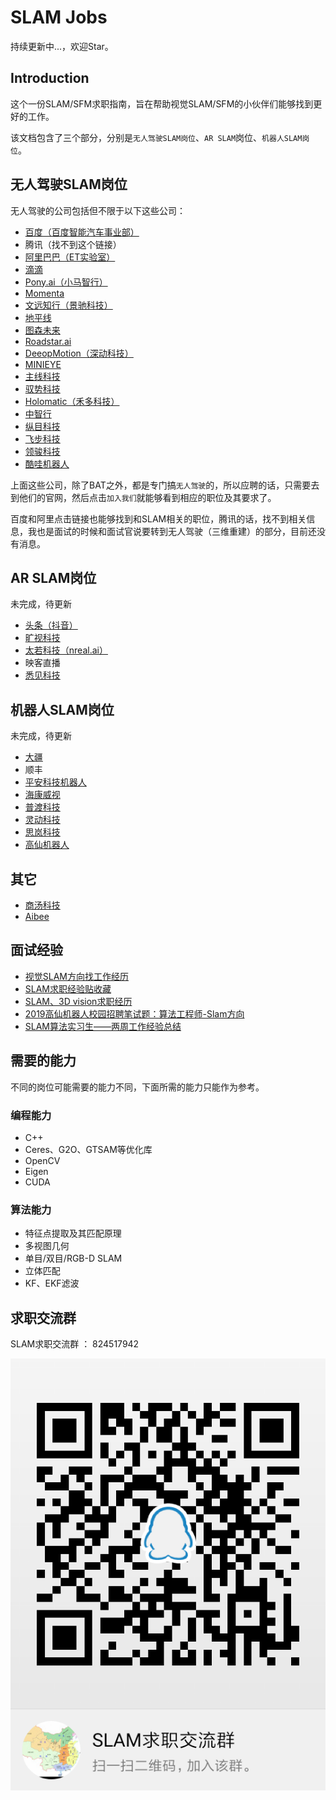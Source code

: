 # SLAM Jobs

持续更新中...，欢迎Star。

## Introduction

这个一份SLAM/SFM求职指南，旨在帮助视觉SLAM/SFM的小伙伴们能够找到更好的工作。

该文档包含了三个部分，分别是`无人驾驶SLAM岗位`、`AR SLAM`岗位、`机器人SLAM岗位`。

## 无人驾驶SLAM岗位
无人驾驶的公司包括但不限于以下这些公司：
* [百度（百度智能汽车事业部）](http://iv.baidu.com/employ.html)
* 腾讯（找不到这个链接）
* [阿里巴巴（ET实验室）](https://campus.alibaba.com/traineePositions.htm?spm=a1z3e1.11874847.0.0.16a54928IfYPYy&refno=12215)
* [滴滴](https://www.didiglobal.com/science/intelligent-driving)
* [Pony.ai（小马智行）](https://www.pony.ai/zh/)
* [Momenta](http://www.momenta.cn/)
* [文远知行（景驰科技）](https://www.weride.ai/)
* [地平线](https://www.horizon.ai/)
* [图森未来](https://www.tusimple.com/cn/)
* [Roadstar.ai](http://roadstar.ai/)
* [DeeopMotion（深动科技）](https://deepmotion.ai/)
* [MINIEYE](http://www.minieye.cc/)
* [主线科技](http://trunk.tech/)
* [驭势科技](https://www.uisee.com/)
* [Holomatic（禾多科技）](http://www.holomatic.cn/)
* [中智行](http://www.allride.ai/index.php)
* [纵目科技](http://www.zongmutech.com/)
* [飞步科技](http://www.fabu.ai/)
* [领骏科技](http://www.leadgentech.ai/)
* [酷哇机器人](http://www.cowarobot.com/)

上面这些公司，除了BAT之外，都是专门搞`无人驾驶`的，所以应聘的话，只需要去到他们的官网，然后点击`加入我们`就能够看到相应的职位及其要求了。

百度和阿里点击链接也能够找到和SLAM相关的职位，腾讯的话，找不到相关信息，我也是面试的时候和面试官说要转到无人驾驶（三维重建）的部分，目前还没有消息。


## AR SLAM岗位
未完成，待更新
* [头条（抖音）](https://www.nowcoder.com/discuss/150787)
* [旷视科技](http://www.yingjiesheng.com/job-004-033-009.html)
* [太若科技（nreal.ai）](https://www.zhipin.com/job_detail/8c385370a1c577641HZ_2dS0FFU~.html?ka=comp_joblist_8)
* 映客直播
* [悉见科技](https://www.lagou.com/jobs/4890583.html)

## 机器人SLAM岗位
未完成，待更新
* [大疆](http://www.sohu.com/a/134310618_642762)
* 顺丰
* [平安科技机器人](https://www.nowcoder.com/discuss/148403)
* [海康威视](https://www.zhipin.com/job_detail/943e727298f4699e1XBy29u0GVI~.html)
* [普渡科技](https://www.lagou.com/jobs/5502406.html?source=pl&i=pl-8)
* [灵动科技](https://www.lagou.com/jobs/5148394.html)
* [思岚科技](http://www.slamtec.com/cn/)
* [高仙机器人](http://www.gs-robot.com/)


## 其它
* [商汤科技](https://www.nowcoder.com/discuss/151178)
* [Aibee](https://www.lagou.com/jobs/5328704.html)


## 面试经验
* [视觉SLAM方向找工作经历](http://www.cnblogs.com/xtl9/p/8053331.html)
* [SLAM求职经验贴收藏](https://blog.csdn.net/weixin_39752599/article/details/82939795)
* [SLAM、3D vision求职经历](https://zhuanlan.zhihu.com/p/56617825)
* [2019高仙机器人校园招聘笔试题：算法工程师-Slam方向](https://www.wjx.cn/xz/28595136.aspx)
* [SLAM算法实习生——两周工作经验总结](https://blog.csdn.net/qq_39732684/article/details/80853109)





## 需要的能力
不同的岗位可能需要的能力不同，下面所需的能力只能作为参考。
### 编程能力
* C++
* Ceres、G2O、GTSAM等优化库
* OpenCV
* Eigen
* CUDA
### 算法能力
* 特征点提取及其匹配原理
* 多视图几何
* 单目/双目/RGB-D SLAM
* 立体匹配
* KF、EKF滤波



## 求职交流群
SLAM求职交流群 ： 824517942

![avatar](./imgs/qq_group.png)
